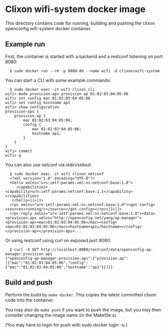 # Clixon wifi-system docker image

This directory contains code for running, building and pushing the clixon
openconfig wifi-system docker container. 

## Example run

First, the container is started with a backend and a restconf listening on port 8080:
```
  $ sudo docker run --rm -p 8080:80 --name wifi -d clixon/wifi-system
```

You can start a CLI with some example commands:
```
  $ sudo docker exec -it wifi clixon_cli
wifi> mode provision-aps provision-ap 01:02:03:04:05:06
wifi> set config mac 01:02:03:04:05:06
wifi> set config hostname ap1
wifi> show configuration 
provision-aps {
    provision-ap {
        mac 01:02:03:04:05:06;
        config {
            mac 01:02:03:04:05:06;
            hostname ap1;
        }
    }
}
wifi> commit
wifi> q   
```

You can also use netconf via stdin/stdout:
```
  $ sudo docker exec -it wifi clixon_netconf
  <?xml version="1.0" encoding="UTF-8"?>
  <hello xmlns="urn:ietf:params:xml:ns:netconf:base:1.0">
     <capabilities><capability>urn:ietf:params:netconf:base:1.1</capability></capabilities>
   </hello>]]>]]>
  <rpc xmlns="urn:ietf:params:xml:ns:netconf:base:1.0"><get-config><source><running/></source></get-config></rpc>]]>]]>
  <rpc-reply xmlns="urn:ietf:params:xml:ns:netconf:base:1.0"><data><provision-aps xmlns="http://openconfig.net/yang/ap-manager"><provision-ap><mac>01:02:03:04:05:06</mac><config><mac>01:02:03:04:05:06</mac><hostname>ap1</hostname></config></provision-ap></provision-aps>...
```

Or using restconf using curl on exposed port 8080:
```
  $ curl -X GET http://localhost:8080/restconf/data/openconfig-ap-manager:provision-aps
{"openconfig-ap-manager:provision-aps":{"provision-ap":[{"mac":"01:02:03:04:05:06","config":{"mac":"01:02:03:04:05:06","hostname":"ap1"}}]}}
```

## Build and push

Perform the build by `make docker`. This copies the latest committed clixon code into the container.

You may also do `make push` if you want to push the image, but you may then consider changing the image name (in the Makefile:s).

(You may have to login for push with sudo docker login -u <username>)
